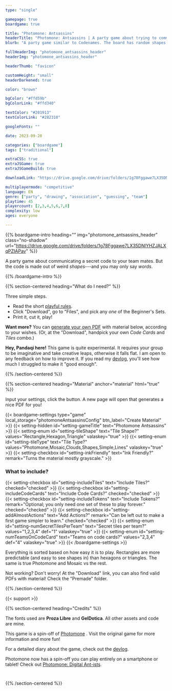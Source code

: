 ```yaml
---
type: "single"

gamepage: true
boardgame: true

title: "Photomone: Antsassins"
headerTitle: "Photomone: Antsassins | A party game about trying to communicate which vague shape belongs to your team"
blurb: "A party game similar to Codenames. The board has random shapes, and you must somehow communicate which one is yours."

fullHeaderImg: "photomone_antsassins_header"
headerImg: "photomone_antsassins_header"

headerThumb: "favicon"

customHeight: "small"
headerDarkened: true

color: "brown"

bgColor: "#ffd59b"
bgColorLink: "#ffd340"

textColor: "#201913"
textColorLink: "#282310"

googleFonts: ""

date: 2023-09-20

categories: ["boardgame"]
tags: ["traditional"]

extraCSS: true
extraJSGame: true
extraJSGameBuild: true

downloadLink: "https://drive.google.com/drive/folders/1g78Fggawe7LX35DNlYHZJALXqPZIAPav"

multiplayermode: "competitive"
language: EN
genre: ["party", "drawing", "association", "guessing", "team"]
playtime: 45
playercount: [2,3,4,5,6,7,8]
complexity: low
ages: everyone

---
```


{{% boardgame-intro heading="" img="photomone_antsassins_header" class="no-shadow" url="https://drive.google.com/drive/folders/1g78Fggawe7LX35DNlYHZJALXqPZIAPav" %}}

A party game about communicating a secret code to your team mates. But the code is made out of weird _shapes_---and you may only say _words_.

{{% /boardgame-intro %}}

{{% section-centered heading="What do I need?" %}}

Three simple steps.
* Read the short [playful rules](rules).
* Click "Download", go to "Files", and pick any _one_ of the Beginner's Sets.
* Print it, cut it, play!

**Want more?** You can [generate your own PDF](#material) with material below, according to your wishes. (Or, at the "Download", handpick your own _Code Cards_ and _Tiles_ combo.)

**Hey, Pandaqi here!** This game is quite experimental. It requires your group to be imaginative and take creative leaps, otherwise it falls flat. I am open to any feedback on how to improve it. If you read my [devlog](https://pandaqi.com/blog/boardgames/photomone-antsassins/), you'll see how much I struggled to make it "good enough".

{{% /section-centered %}}

{{% section-centered heading="Material" anchor="material" html="true" %}}

<p>Input your settings, click the button. A new page will open that generates a nice PDF for you!</p>

{{< boardgame-settings type="game" local_storage="photomoneAntsassinsConfig" btn_label="Create Material" >}}
	{{< setting-hidden id="setting-gameTitle" text="Photomone Antsassins" >}}
  {{< setting-enum id="setting-tileShape" text="Tile Shape?" values="Rectangle,Hexagon,Triangle" valaskey="true" >}}
  {{< setting-enum id="setting-tileType" text="Tile Type?" values="Photomone,Mosaic,Clouds,Shapes,Simple,Lines" valaskey="true" >}}
  {{< setting-checkbox id="setting-inkFriendly" text="Ink Friendly?" remark="Turns the material mostly grayscale." >}}
  <h3>What to include?</h3>
  {{< setting-checkbox id="setting-includeTiles" text="Include Tiles?" checked="checked" >}}
  {{< setting-checkbox id="setting-includeCodeCards" text="Include Code Cards?" checked="checked" >}}
  {{< setting-checkbox id="setting-includeTokens" text="Include Tokens?" remark="Optional; you only need one set of these to play forever." checked="checked" >}}
  {{< setting-checkbox id="setting-addAlmostActions" text="Add Actions?" remark="Can be left out to make a first game simpler to learn." checked="checked" >}}
  {{< setting-enum id="setting-numSecretTilesPerTeam" text="Secret tiles per team?" values="1,2,3,4" def="1" valaskey="true" >}}
  {{< setting-enum id="setting-numTeamsOnCodeCard" text="Teams on code cards?" values="2,3,4" def="4" valaskey="true" >}}
{{< /boardgame-settings >}}

<p class="remark-below-settings">Everything is sorted based on how easy it is to play. Rectangles are more predictable (and easy to see shapes in) than hexagons or triangles. The same is true Photomone and Mosaic vs the rest.</p> 

<p class="remark-below-settings">Not working? Don't worry! At the "Download" link, you can also find valid PDFs with material! Check the "Premade" folder.</p> 

{{% /section-centered %}}

{{< support >}}

{{% section-centered heading="Credits" %}}

The fonts used are **Proza Libre** and **GelDotica**. All other assets and code are mine.

This game is a spin-off of [Photomone](https://pandaqi.com/photomone) . Visit the original game for more information and more fun!

For a detailed diary about the game, check out the [devlog](https://pandaqi.com/blog/boardgames/photomone-antsassins/).

<div class="photomone-update-block" style="margin-bottom: 3em;">
Photomone now has a spin-off you can play entirely on a smartphone or tablet! Check out <a href="https://pandaqi.com/photomone-digital-antists">Photomone: Digital Ant-ists</a>.
</div>

{{% /section-centered %}}
